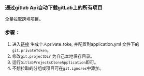 ### 通过gitlab Api自动下载gitLab上的所有项目

全量拉取跨境项目。

### 步骤：

1.  进入[链接](http://my.office.hupun.com:5180/profile/personal_access_tokens) 生成个人private_toke, 并配置到application.yml 文件下的 `git.privateToken`。
2. 修改`git.projectDir` 为自己本地保存目录。
3. 运行`GitlabProjectsCloneApplication`即可。
4. 不想拉取的分组或项目可在`git.ignores`中添加。